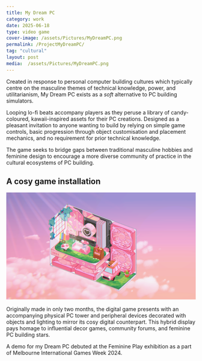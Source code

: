 ```yaml
---
title: My Dream PC
category: work
date: 2025-06-18
type: video game
cover-image: /assets/Pictures/MyDreamPC.png
permalink: /ProjectMyDreamPC/
tag: "cultural"
layout: post
media:  /assets/Pictures/MyDreamPC.png
---
```

Created in response to personal computer building cultures which typically centre on the masculine themes of technical knowledge, power, and utilitarianism, My Dream PC exists as a *soft* alternative to PC building simulators.

Looping lo-fi beats accompany players as they peruse a library of candy-coloured, kawaii-inspired assets for their PC creations. Designed as a pleasant invitation to anyone wanting to build by relying on simple game controls, basic progression through object customisation and placement mechanics, and no requirement for prior technical knowledge.

The game seeks to bridge gaps between traditional masculine hobbies and feminine design to encourage a more diverse community of practice in the cultural ecosystems of PC building.

## A cosy game installation

![Sub Image](/assets/Pictures/MyDreamPC.png)

Originally made in only two months, the digital game presents with an accompanying physical PC tower and peripheral devices decorated with objects and lighting to mirror its cosy digital counterpart. This hybrid display pays homage to influential decor games, community forums, and feminine PC building stars.

A demo for my Dream PC debuted at the Feminine Play exhibition as a part of Melbourne International Games Week 2024.
